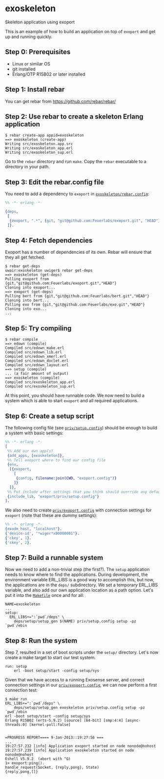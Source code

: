 exoskeleton
===========

Skeleton application using exoport

This is an example of how to build an application on top of `exoport`
and get up and running quickly.

Step 0: Prerequisites
---------------------

* Linux or similar OS
* git installed
* Erlang/OTP R15B02 or later installed

Step 1: Install rebar
---------------------

You can get rebar from https://github.com/rebar/rebar/

Step 2: Use rebar to create a skeleton Erlang application
---------------------------------------------------------

```
$ rebar create-app appid=exoskeleton
==> exoskeleton (create-app)
Writing src/exoskeleton.app.src
Writing src/exoskeleton_app.erl
Writing src/exoskeleton_sup.erl
```

Go to the `rebar` directory and run `make`.
Copy the `rebar` executable to a directory in your path.

Step 3: Edit the rebar.config file
----------------------------------

You need to add a dependency to `exoport` in [`exoskeleton/rebar.config`](rebar.config):

``` erlang
%% -*- erlang -*-

{deps,
 [
  {exoport, ".*", {git, "git@github.com:Feuerlabs/exoport.git", "HEAD"}}
 ]}.
```

Step 4: Fetch dependencies
--------------------------

Exoport has a number of dependencies of its own. Rebar will ensure 
that they all get fetched.

```
$ rebar get-deps
uwair:exoskeleton uwiger$ rebar get-deps
==> exoskeleton (get-deps)
Pulling exoport from {git,"git@github.com:Feuerlabs/exoport.git","HEAD"}
Cloning into exoport...
==> exoport (get-deps)
Pulling bert from {git,"git@github.com:Feuerlabs/bert.git","HEAD"}
Cloning into bert...
Pulling exo from {git,"git@github.com:Feuerlabs/exo.git","HEAD"}
Cloning into exo...
...
```

Step 5: Try compiling
---------------------

```
$ rebar compile
==> edown (compile)
Compiled src/edown_make.erl
Compiled src/edown_lib.erl
Compiled src/edown_xmerl.erl
Compiled src/edown_doclet.erl
Compiled src/edown_layout.erl
==> setup (compile)
... (a fair amount of output)
==> exoskeleton (compile)
Compiled src/exoskeleton_app.erl
Compiled src/exoskeleton_sup.erl
```

At this point, you should have runnable code. We now need to build a system
which is able to start `exoport` and all required applications.

Step 6: Create a setup script
-----------------------------

The following config file (see [`priv/setup.config`](priv/setup.config))
should be enough to build a system with basic settings:

```erlang
%% -*- erlang -*-
[
 %% Add our own app(s)
 {add_apps, [exoskeleton]},
 %% Tell exoport where to find our config file
 {env,
  [{exoport,
    [
     {config, filename:join(CWD, "exoport.config")}
    ]}
  ]},
 %% Put include after settings that you think should override any defaults
 {include_lib, "exoport/priv/setup.config"}
].
```

We also need to create [`priv/exoport.config`](priv/exoport.config) with connection
settings for `exoport` (note that these are dummy settings):

```erlang
%% -*- erlang -*-
{exodm_host, "localhost"}.
{'device-id', "*wiger*x00000001"}.
{'ckey', 1}.
{'skey', 2}.
```

Step 7: Build a runnable system
-------------------------------

Now we need to add a non-trivial step (the first?).
The `setup` application needs to know where to find the applications.
During development, the environment variable ERL_LIBS is a good way
to accomplish this, but now, the applications are in the `deps/`
subdirectory. We set a temporary ERL_LIBS variable, and also add our
own application location as a path option. Let's put it into the 
[`Makefile`](Makefile) once and for all:

```make
NAME=exoskeleton
...
setup:
  ERL_LIBS+=":`pwd`/deps" \
	deps/setup/setup_gen $(NAME) priv/setup.config setup -pz `pwd`/ebin
```

Step 8: Run the system
----------------------

Step 7, resulted in a set of boot scripts under the `setup/` directory.
Let's now create a make target to start our test system.

```make
run: setup
	erl -boot setup/start -config setup/sys
```

Given that we have access to a running Exosense server, and correct
connection settings in our [`priv/exoport.config`](priv/exoport.config),
we can now perform a first connection test:

```
$ make run
ERL_LIBS+=":`pwd`/deps" \
	deps/setup/setup_gen exoskeleton priv/setup.config setup -pz `pwd`/ebin
erl -boot setup/start -config setup/sys
Erlang R15B02 (erts-5.9.2) [source] [64-bit] [smp:4:4] [async-threads:0] [kernel-poll:false]


=PROGRESS REPORT==== 9-Jan-2013::19:27:56 ===
...
19:27:57.232 [info] Application exoport started on node nonode@nohost
19:27:57.239 [info] Application exoskeleton started on node nonode@nohost
Eshell V5.9.2  (abort with ^G)
1> exoport:ping().
handle_request(Socket, {reply,pong}, State)
{reply,pong,[]}
```
